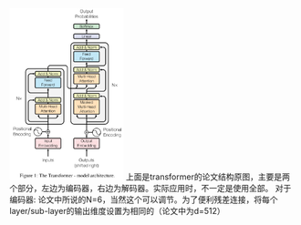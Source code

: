 <img src="transformer_structure.png" alt="alt text" width="200">
上面是transformer的论文结构原图，主要是两个部分，左边为编码器，右边为解码器。实际应用时，不一定是使用全部。  
对于编码器:  
论文中所说的N=6，当然这个可以调节。为了便利残差连接，将每个layer/sub-layer的输出维度设置为相同的（论文中为d=512）  

